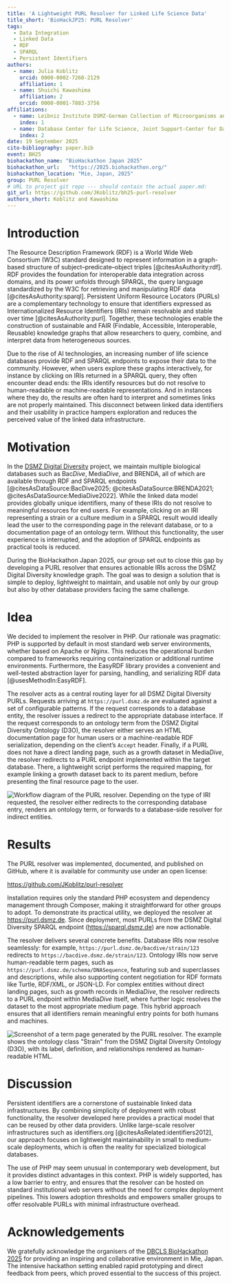 ```yaml
---
title: 'A Lightweight PURL Resolver for Linked Life Science Data'
title_short: 'BioHackJP25: PURL Resolver'
tags:
  - Data Integration
  - Linked Data
  - RDF
  - SPARQL
  - Persistent Identifiers
authors:
  - name: Julia Koblitz
    orcid: 0000-0002-7260-2129
    affiliation: 1
  - name: Shuichi Kawashima
    affiliation: 2
    orcid: 0000-0001-7883-3756
affiliations:
  - name: Leibniz Institute DSMZ-German Collection of Microorganisms and Cell Cultures
    index: 1
  - name: Database Center for Life Science, Joint Support-Center for Data Science Research, Research Organization of Information and Systems
    index: 2
date: 19 September 2025
cito-bibliography: paper.bib
event: BH25
biohackathon_name: "BioHackathon Japan 2025"
biohackathon_url:   "https://2025.biohackathon.org/"
biohackathon_location: "Mie, Japan, 2025"
group: PURL Resolver
# URL to project git repo --- should contain the actual paper.md:
git_url: https://github.com/JKoblitz/bh25-purl-resolver
authors_short: Koblitz and Kawashima
---
```



# Introduction

The Resource Description Framework (RDF) is a World Wide Web Consortium (W3C) standard designed to represent information in a graph-based structure of subject–predicate–object triples [@citesAsAuthority:rdf]. RDF provides the foundation for interoperable data integration across domains, and its power unfolds through SPARQL, the query language standardized by the W3C for retrieving and manipulating RDF data [@citesAsAuthority:sparql]. Persistent Uniform Resource Locators (PURLs) are a complementary technology to ensure that identifiers expressed as Internationalized Resource Identifiers (IRIs) remain resolvable and stable over time [@citesAsAuthority:purl]. Together, these technologies enable the construction of sustainable and FAIR (Findable, Accessible, Interoperable, Reusable) knowledge graphs that allow researchers to query, combine, and interpret data from heterogeneous sources.

Due to the rise of AI technologies, an increasing number of life science databases provide RDF and SPARQL endpoints to expose their data to the community. However, when users explore these graphs interactively, for instance by clicking on IRIs returned in a SPARQL query, they often encounter dead ends: the IRIs identify resources but do not resolve to human-readable or machine-readable representations. And in instances where they do, the results are often hard to interpret and sometimes links are not properly maintained. 
This disconnect between linked data identifiers and their usability in practice hampers exploration and reduces the perceived value of the linked data infrastructure.

# Motivation

In the [DSMZ Digital Diversity](https://hub.dsmz.de) project, we maintain multiple biological databases such as Bac*Dive*, Media*Dive*, and BRENDA, all of which are available through RDF and SPARQL endpoints [@citesAsDataSource:BacDive2025; @citesAsDataSource:BRENDA2021; @citesAsDataSource:MediaDive2022]. While the linked data model provides globally unique identifiers, many of these IRIs do not resolve to meaningful resources for end users. For example, clicking on an IRI representing a strain or a culture medium in a SPARQL result would ideally lead the user to the corresponding page in the relevant database, or to a documentation page of an ontology term. Without this functionality, the user experience is interrupted, and the adoption of SPARQL endpoints as practical tools is reduced.

During the BioHackathon Japan 2025, our group set out to close this gap by developing a PURL resolver that ensures actionable IRIs across the DSMZ Digital Diversity knowledge graph. The goal was to design a solution that is simple to deploy, lightweight to maintain, and usable not only by our group but also by other database providers facing the same challenge.

# Idea

We decided to implement the resolver in PHP. Our rationale was pragmatic: PHP is supported by default in most standard web server environments, whether based on Apache or Nginx. This reduces the operational burden compared to frameworks requiring containerization or additional runtime environments. Furthermore, the EasyRDF library provides a convenient and well-tested abstraction layer for parsing, handling, and serializing RDF data [@usesMethodIn:EasyRDF].

The resolver acts as a central routing layer for all DSMZ Digital Diversity PURLs. Requests arriving at `https://purl.dsmz.de` are evaluated against a set of configurable patterns. If the request corresponds to a database entity, the resolver issues a redirect to the appropriate database interface. If the request corresponds to an ontology term from the DSMZ Digital Diversity Ontology (D3O), the resolver either serves an HTML documentation page for human users or a machine-readable RDF serialization, depending on the client’s `Accept` header. Finally, if a PURL does not have a direct landing page, such as a growth dataset in Media*Dive*, the resolver redirects to a PURL endpoint implemented within the target database. There, a lightweight script performs the required mapping, for example linking a growth dataset back to its parent medium, before presenting the final resource page to the user.

![Workflow diagram of the PURL resolver. 
Depending on the type of IRI requested, the resolver either redirects to the corresponding database entry, 
renders an ontology term, or forwards to a database-side resolver for indirect entities.](purl-flowchart.png)


# Results

The PURL resolver was implemented, documented, and published on GitHub, where it is available for community use under an open license:

<https://github.com/JKoblitz/purl-resolver>

Installation requires only the standard PHP ecosystem and dependency management through Composer, making it straightforward for other groups to adopt. To demonstrate its practical utility, we deployed the resolver at <https://purl.dsmz.de>. Since deployment, most PURLs from the DSMZ Digital Diversity SPARQL endpoint (<https://sparql.dsmz.de>) are now actionable.

The resolver delivers several concrete benefits. Database IRIs now resolve seamlessly: for example, `https://purl.dsmz.de/bacdive/strain/123` redirects to `https://bacdive.dsmz.de/strain/123`. Ontology IRIs now serve human-readable term pages, such as `https://purl.dsmz.de/schema/DNASequence`, featuring sub and superclasses and descriptions, while also supporting content negotiation for RDF formats like Turtle, RDF/XML, or JSON-LD. For complex entities without direct landing pages, such as growth records in Media*Dive*, the resolver redirects to a PURL endpoint within Media*Dive* itself, where further logic resolves the dataset to the most appropriate medium page. This hybrid approach ensures that all identifiers remain meaningful entry points for both humans and machines.

![Screenshot of a term page generated by the PURL resolver. 
The example shows the ontology class "Strain" from the DSMZ Digital Diversity Ontology (D3O), 
with its label, definition, and relationships rendered as human-readable HTML.](purl-screenshot.png)


# Discussion

Persistent identifiers are a cornerstone of sustainable linked data infrastructures. By combining simplicity of deployment with robust functionality, the resolver developed here provides a practical model that can be reused by other data providers. Unlike large-scale resolver infrastructures such as identifiers.org [@citesAsRelated:identifiers2012], our approach focuses on lightweight maintainability in small to medium-scale deployments, which is often the reality for specialized biological databases.

The use of PHP may seem unusual in contemporary web development, but it provides distinct advantages in this context. PHP is widely supported, has a low barrier to entry, and ensures that the resolver can be hosted on standard institutional web servers without the need for complex deployment pipelines. This lowers adoption thresholds and empowers smaller groups to offer resolvable PURLs with minimal infrastructure overhead.

# Acknowledgements

We gratefully acknowledge the organisers of the [DBCLS BioHackathon 2025](https://2025.biohackathon.org/) for providing an inspiring and collaborative environment in Mie, Japan. The intensive hackathon setting enabled rapid prototyping and direct feedback from peers, which proved essential to the success of this project.